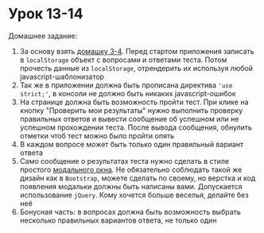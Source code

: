 # Урок 13-14

Домашнее задание:

1. За основу взять [домашку 3-4](/js_03-04/). Перед стартом приложения записать в `localStorage` объект с вопросами и ответами теста. Потом прочесть данные из `localStorage`, отрендерить их используя любой javascript-шаблонизатор
2. Так же в приложении должна быть прописана директива `'use strict;'`, в консоли не должно быть никаких javascript-ошибок
3. На странице должна быть возможность пройти тест. При клике на кнопку "Проверить мои результаты" нужно выполнить проверку правильных ответов и вывести сообщение об успешном или не успешном прохождении теста. После вывода сообщения, обнулить отметки чтоб тест можно было пройти опять
4. В каждом вопросе может быть только один правильный вариант ответа
5. Само сообщение о результатах теста нужно сделать в стиле простого [модального окна](http://getbootstrap.com/javascript/#modals-examples). Не обязательно соблюдать такой же дизайн как в `Bootstrap`, можете сделать по своему, но верстка и код появления модальки должны быть написаны вами. Допускается использование `jQuery`. Кому хочется больше веселья, делайте без неё
6. Бонусная часть: в вопросах должна быть возможность выбрать несколько правильных вариантов ответа, не только один

